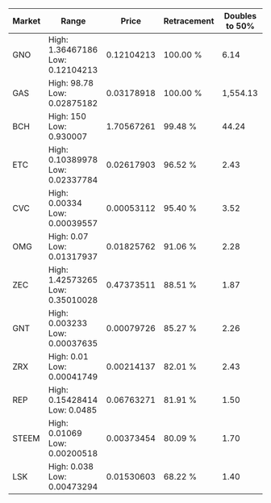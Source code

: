 | Market | Range | Price| Retracement | Doubles to 50% |
| --- | --- | --- | --- | --- |
| GNO | High: 1.36467186<br />Low: 0.12104213 | 0.12104213 | 100.00 % | 6.14 |
| GAS | High: 98.78<br />Low: 0.02875182 | 0.03178918 | 100.00 % | 1,554.13 |
| BCH | High: 150<br />Low: 0.930007 | 1.70567261 | 99.48 % | 44.24 |
| ETC | High: 0.10389978<br />Low: 0.02337784 | 0.02617903 | 96.52 % | 2.43 |
| CVC | High: 0.00334<br />Low: 0.00039557 | 0.00053112 | 95.40 % | 3.52 |
| OMG | High: 0.07<br />Low: 0.01317937 | 0.01825762 | 91.06 % | 2.28 |
| ZEC | High: 1.42573265<br />Low: 0.35010028 | 0.47373511 | 88.51 % | 1.87 |
| GNT | High: 0.003233<br />Low: 0.00037635 | 0.00079726 | 85.27 % | 2.26 |
| ZRX | High: 0.01<br />Low: 0.00041749 | 0.00214137 | 82.01 % | 2.43 |
| REP | High: 0.15428414<br />Low: 0.0485 | 0.06763271 | 81.91 % | 1.50 |
| STEEM | High: 0.01069<br />Low: 0.00200518 | 0.00373454 | 80.09 % | 1.70 |
| LSK | High: 0.038<br />Low: 0.00473294 | 0.01530603 | 68.22 % | 1.40 |
